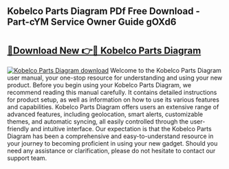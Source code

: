 ## Kobelco Parts Diagram PDf Free Download - Part-cYM Service Owner Guide gOXd6

# <h2><a href="http://dfkz0dx.blite.top/?on=Kobelco+Parts+Diagram">🔗Download New 👉🔴 Kobelco Parts Diagram</a></h2>

[![Kobelco Parts Diagram download](https://i.imgur.com/lujVjoI.png)](http://dfkz0dx.blite.top/?on=Kobelco+Parts+Diagram)
Welcome to the Kobelco Parts Diagram user manual, your one-stop resource for understanding and using your new product. Before you begin using your Kobelco Parts Diagram, we recommend reading this manual carefully. It contains detailed instructions for product setup, as well as information on how to use its various features and capabilities. Kobelco Parts Diagram offers users an extensive range of advanced features, including geolocation, smart alerts, customizable themes, and automatic syncing, all easily controlled through the user-friendly and intuitive interface. Our expectation is that the Kobelco Parts Diagram has been a comprehensive and easy-to-understand resource in your journey to becoming proficient in using your new gadget. Should you need any assistance or clarification, please do not hesitate to contact our support team.
